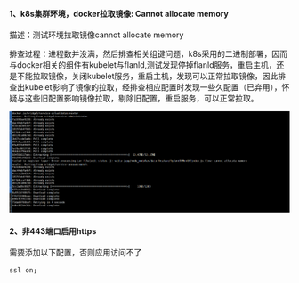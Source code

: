 #### 1、k8s集群环境，docker拉取镜像: Cannot allocate memory

描述：测试环境拉取镜像cannot allocate memory

排查过程：进程数并没满，然后排查相关组键问题，k8s采用的二进制部署，因而与docker相关的组件有kubelet与flanld,测试发现停掉flanld服务，重启主机，还是不能拉取镜像，关闭kubelet服务，重启主机，发现可以正常拉取镜像，因此排查出kubelet影响了镜像的拉取，经排查相应配置时发现一些久配置（已弃用），怀疑与这些旧配置影响镜像拉取，剔除旧配置，重启服务，可以正常拉取。

![](../acess/16293593634202.png)

#### 2、非443端口启用https

需要添加以下配置，否则应用访问不了

```
ssl on;
```

